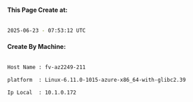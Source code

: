 
   
#### This Page Create at:

```bash

2025-06-23 - 07:53:12 UTC

```

#### Create By Machine:

```bash

Host Name : fv-az2249-211

platform  : Linux-6.11.0-1015-azure-x86_64-with-glibc2.39

Ip Local  : 10.1.0.172

```


